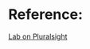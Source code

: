 # Reference:

[Lab on Pluralsight](https://app.pluralsight.com/labs/detail/a9a1e8a9-624d-47d6-8a33-d39edc7debd4/toc)